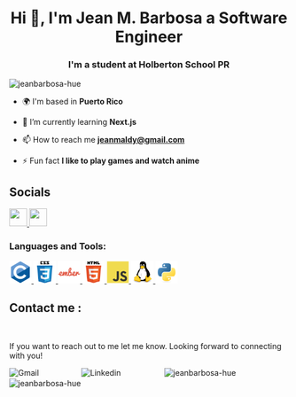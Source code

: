 <h1 align="center">Hi 👋, I'm Jean M. Barbosa a Software Engineer</h1>
<h3 align="center">I'm a student at Holberton School PR</h3>

<p align="left"> <img src="https://komarev.com/ghpvc/?username=jeanbarbosa-hue&label=Profile%20views&color=0e75b6&style=flat" alt="jeanbarbosa-hue" /> </p>

- 🌍  I'm based in **Puerto Rico**

- 🌱 I’m currently learning **Next.js**

- 📫 How to reach me **jeanmaldy@gmail.com**

- ⚡ Fun fact **I like to play games and watch anime**


## Socials

<p align="left"> <a href="https://github.com/JeanBarbosa-hue" target="_blank" rel="noreferrer"> <picture> <source media="(prefers-color-scheme: dark)" srcset="https://raw.githubusercontent.com/danielcranney/readme-generator/main/public/icons/socials/github-dark.svg" /> <source media="(prefers-color-scheme: light)" srcset="https://raw.githubusercontent.com/danielcranney/readme-generator/main/public/icons/socials/github.svg" /> <img src="https://raw.githubusercontent.com/danielcranney/readme-generator/main/public/icons/socials/github.svg" width="32" height="32" /> </picture> </a> <a href="https://www.linkedin.com/in/jean-barbosa-142743267/" target="_blank" rel="noreferrer"> <picture> <source media="(prefers-color-scheme: dark)" srcset="https://raw.githubusercontent.com/danielcranney/readme-generator/main/public/icons/socials/linkedin-dark.svg" /> <source media="(prefers-color-scheme: light)" srcset="https://raw.githubusercontent.com/danielcranney/readme-generator/main/public/icons/socials/linkedin.svg" /> <img src="https://raw.githubusercontent.com/danielcranney/readme-generator/main/public/icons/socials/linkedin.svg" width="32" height="32" /> </picture> </a></p>

<h3 align="left">Languages and Tools:</h3>
<p align="left"> <a href="https://www.cprogramming.com/" target="_blank" rel="noreferrer"> <img src="https://raw.githubusercontent.com/devicons/devicon/master/icons/c/c-original.svg" alt="c" width="40" height="40"/> </a> <a href="https://www.w3schools.com/css/" target="_blank" rel="noreferrer"> <img src="https://raw.githubusercontent.com/devicons/devicon/master/icons/css3/css3-original-wordmark.svg" alt="css3" width="40" height="40"/> </a> <a href="https://emberjs.com/" target="_blank" rel="noreferrer"> <img src="https://raw.githubusercontent.com/devicons/devicon/master/icons/ember/ember-original-wordmark.svg" alt="ember" width="40" height="40"/> </a> <a href="https://www.w3.org/html/" target="_blank" rel="noreferrer"> <img src="https://raw.githubusercontent.com/devicons/devicon/master/icons/html5/html5-original-wordmark.svg" alt="html5" width="40" height="40"/> </a> <a href="https://developer.mozilla.org/en-US/docs/Web/JavaScript" target="_blank" rel="noreferrer"> <img src="https://raw.githubusercontent.com/devicons/devicon/master/icons/javascript/javascript-original.svg" alt="javascript" width="40" height="40"/> </a> <a href="https://www.linux.org/" target="_blank" rel="noreferrer"> <img src="https://raw.githubusercontent.com/devicons/devicon/master/icons/linux/linux-original.svg" alt="linux" width="40" height="40"/> </a> <a href="https://www.python.org" target="_blank" rel="noreferrer"> <img src="https://raw.githubusercontent.com/devicons/devicon/master/icons/python/python-original.svg" alt="python" width="40" height="40"/> </a> </p>


## Contact me :

<p>
 <br>


If you want to reach out to me let me know. Looking forward to connecting with you!

<a href="mailto:jeanmaldy@gmail.com">
 <img align="left" alt="Gmail" width="130" hight="100" src="https://github.com/JeanBarbosa-hue/JeanBarbosa-hue/blob/main/assets/icons/gmail.png" />
</a>


<a href="https://www.linkedin.com/in/jean-barbosa-142743267/">
  <img align="left" alt="Linkedin" width="150" hight="100" src="https://github.com/JeanBarbosa-hue/JeanBarbosa-hue/blob/main/assets/icons/linkedin.png"/>
</a>

<p><img align="left" src="https://github-readme-stats.vercel.app/api/top-langs?username=jeanbarbosa-hue&show_icons=true&locale=en&layout=compact" alt="jeanbarbosa-hue" /></p>

<p>&nbsp;<img align="center" src="https://github-readme-stats.vercel.app/api?username=jeanbarbosa-hue&show_icons=true&locale=en" alt="jeanbarbosa-hue" /></p>

